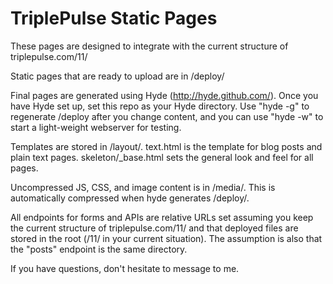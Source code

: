 TriplePulse Static Pages
===========

These pages are designed to integrate with the current structure of triplepulse.com/11/

Static pages that are ready to upload are in /deploy/

Final pages are generated using Hyde (http://hyde.github.com/). Once you have Hyde set up, set this repo as your Hyde directory. Use "hyde -g" to regenerate /deploy after you change content, and you can use "hyde -w" to start a light-weight webserver for testing.

Templates are stored in /layout/. text.html is the template for blog posts and plain text pages. skeleton/_base.html sets the general look and feel for all pages.

Uncompressed JS, CSS, and image content is in /media/. This is automatically compressed when hyde generates /deploy/.

All endpoints for forms and APIs are relative URLs set assuming you keep the current structure of triplepulse.com/11/ and that deployed files are stored in the root (/11/ in your current situation). The assumption is also that the "posts" endpoint is the same directory.

If you have questions, don't hesitate to message to me.